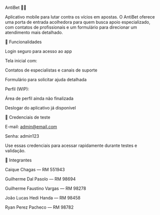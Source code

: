 AntiBet 📵🎲

Aplicativo mobile para lutar contra os vícios em apostas. O AntiBet oferece uma porta de entrada acolhedora para quem busca apoio especializado, com contatos de profissionais e um formulário para direcionar um atendimento mais detalhado.



🚀 Funcionalidades

Login seguro para acesso ao app

Tela inicial com:

Contatos de especialistas e canais de suporte

Formulário para solicitar ajuda detalhada

Perfil (WIP):

Área de perfil ainda não finalizada

Deslogar do aplicativo já disponível



🔐 Credenciais de teste

E-mail: admin@email.com

Senha: admin123

Use essas credenciais para acessar rapidamente durante testes e validação.



👥 Integrantes

Caique Chagas — RM 551943

Guilherme Dal Pasolo — RM 98694

Guilherme Faustino Vargas — RM 98278

João Lucas Hedi Handa — RM 98458

Ryan Perez Pacheco — RM 98782

